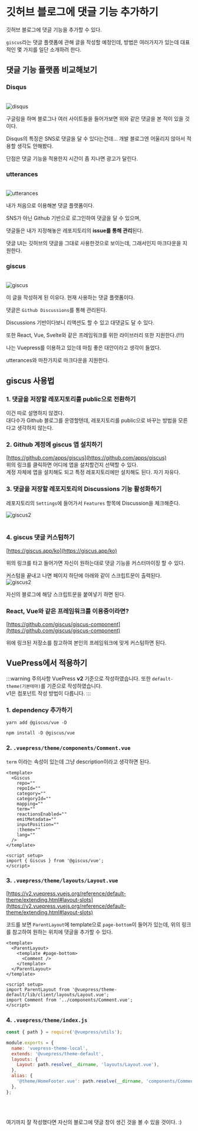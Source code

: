# 깃허브 블로그에 댓글 기능 추가하기

깃허브 블로그에 댓글 기능을 추가할 수 있다.

`giscus`라는 댓글 플랫폼에 관해 글을 작성할 예정인데, 방법은 여러가지가 있는데 대표적인 몇 가지를 일단 소개하려 한다.

## 댓글 기능 플랫폼 비교해보기

### Disqus

<br>
<img alt="disqus" src="/images/devnote/vuepress/disqus.jpg" style="outline: 1px solid #EAEAEA">

구글링을 하며 블로그나 여러 사이트들을 들어가보면 위와 같은 댓글을 본 적이 있을 것이다.

Disqus의 특징은 SNS로 댓글을 달 수 있다는건데... 개발 블로그엔 어울리지 않아서 적용할 생각도 안해봤다.

단점은 댓글 기능을 적용한지 시간이 좀 지나면 광고가 달린다.

### utterances

<br>
<img alt="utterances" src="/images/devnote/vuepress/utterances.jpg" style="outline: 1px solid #EAEAEA">

내가 처음으로 이용해본 댓글 플랫폼이다.

SNS가 아닌 Github 기반으로 로그인하여 댓글을 달 수 있으며,

댓글들은 내가 지정해놓은 레포지토리의 **issue를 통해 관리**된다.

댓글 UI는 깃허브의 댓글을 그대로 사용한것으로 보이는데, 그래서인지 마크다운을 지원한다.

### giscus

<br>
<img alt="giscus" src="/images/devnote/vuepress/giscus.jpg" style="outline: 1px solid #EAEAEA">

이 글을 작성하게 된 이유다. 현재 사용하는 댓글 플랫폼이다.

댓글은 `Github Discussions`를 통해 관리된다.

Discussions 기반이다보니 리액션도 할 수 있고 대댓글도 달 수 있다.

또한 React, Vue, Svelte와 같은 프레임워크를 위한 라이브러리 또한 지원한다.(!!!)

나는 Vuepress를 이용하고 있는데 마침 좋은 대안이라고 생각이 들었다.

utterances와 마찬가지로 마크다운을 지원한다.

## giscus 사용법

### 1. 댓글을 저장할 레포지토리를 public으로 전환하기

이건 따로 설명하지 않겠다.  
대다수가 Github 블로그를 운영할텐데, 레포지토리를 public으로 바꾸는 방법을 모른다고 생각하지 않는다.

### 2. Github 계정에 giscus 앱 설치하기

[https://github.com/apps/giscus](https://github.com/apps/giscus)  
위의 링크를 클릭하면 어디에 앱을 설치할건지 선택할 수 있다.  
계정 자체에 앱을 설치해도 되고 특정 레포지토리에만 설치해도 된다. 자기 자유다.

### 3. 댓글을 저장할 레포지토리의 Discussions 기능 활성화하기

레포지토리의 `Settings`에 들어가서 `Features` 항목에 Discussion을 체크해준다.

<img alt="giscus2" src="/images/devnote/vuepress/github-discussions.jpg" style="outline: 1px solid #EAEAEA">

<br>
<br>

### 4. giscus 댓글 커스텀하기

[https://giscus.app/ko](https://giscus.app/ko)

위의 링크를 타고 들어가면 자신이 원하는대로 댓글 기능을 커스터마이징 할 수 있다.

커스텀을 끝내고 나면 페이지 하단에 아래와 같이 스크립트문이 출력된다.  
<img alt="giscus2" src="/images/devnote/vuepress/giscus2.jpg" style="outline: 1px solid #EAEAEA">

자신의 블로그에 해당 스크립트문을 붙여넣기 하면 된다.

### React, Vue와 같은 프레임워크를 이용중이라면?

[https://github.com/giscus/giscus-component](https://github.com/giscus/giscus-component)

위에 링크된 저장소를 참고하여 본인의 프레임워크에 맞게 커스텀하면 된다.

## VuePress<Badge type="tip" text="v2" vertical="top" />에서 적용하기

:::warning 주의사항
VuePress **v2** 기준으로 작성하였습니다. 또한 `default-theme(기본테마)`를 기준으로 작성하였습니다.  
v1은 컴포넌트 작성 방법이 다릅니다.
:::

### 1. dependency 추가하기

<CodeGroup>
  <CodeGroupItem title="YARN" active>

```bash:no-line-numbers
yarn add @giscus/vue -D
```

  </CodeGroupItem>

  <CodeGroupItem title="NPM">

```bash:no-line-numbers
npm install -D @giscus/vue
```

  </CodeGroupItem>
</CodeGroup>

### 2. `.vuepress/theme/components/Comment.vue`

`term` 이라는 속성이 있는데 그냥 description이라고 생각하면 된다.

```vue
<template>
  <Giscus
    repo=""
    repoId=""
    category=""
    categoryId=""
    mapping=""
    term=""
    reactionsEnabled=""
    emitMetadata=""
    inputPosition=""
    :theme=""
    lang=""
  />
</template>

<script setup>
import { Giscus } from '@giscus/vue';
</script>
```

### 3. `.vuepress/theme/layouts/Layout.vue`

[https://v2.vuepress.vuejs.org/reference/default-theme/extending.html#layout-slots](https://v2.vuepress.vuejs.org/reference/default-theme/extending.html#layout-slots)

코드를 보면 `ParentLayout`에 template으로 `page-bottom`이 들어가 있는데, 위의 링크를 참고하여 원하는 위치에 댓글을 추가할 수 있다.

```vue
<template>
  <ParentLayout>
    <template #page-bottom>
      <Comment />
    </template>
  </ParentLayout>
</template>

<script setup>
import ParentLayout from '@vuepress/theme-default/lib/client/layouts/Layout.vue';
import Comment from '../components/Comment.vue';
</script>
```

### 4. `.vuepress/theme/index.js`

```js
const { path } = require('@vuepress/utils');

module.exports = {
  name: 'vuepress-theme-local',
  extends: '@vuepress/theme-default',
  layouts: {
    Layout: path.resolve(__dirname, 'layouts/Layout.vue'),
  },
  alias: {
    '@theme/HomeFooter.vue': path.resolve(__dirname, 'components/Comment.vue'),
  },
};
```

<br>
<br>

여기까지 잘 작성했다면 자신의 블로그에 댓글 창이 생긴 것을 볼 수 있을 것이다. :)
